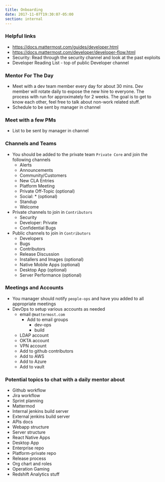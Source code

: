 ```yaml
---
title: Onboarding
date: 2017-11-07T19:30:07-05:00
section: internal
---
```


### Helpful links
  - https://docs.mattermost.com/guides/developer.html
  - https://docs.mattermost.com/developer/developer-flow.html
  - Security: Read through the security channel and look at the past exploits
  - Developer Reading List - top of public Developer channel

### Mentor For The Day
  - Meet with a dev team member every day for about 30 mins.  Dev member will rotate daily to expose the new hire to everyone.  The process with run for approximately for 2 weeks. The goal is to get to know each other, feel free to talk about non-work related stuff.
  - Schedule to be sent by manager in channel

### Meet with a few PMs
  - List to be sent by manager in channel
    
### Channels and Teams
  - You should be added to the private team `Private Core` and join the following channels
    - Alerts
    - Announcements
    - Community/Customers
    - New CLA Entries
    - Platform Meeting
    - Private Off-Topic (optional)
    - Social: * (optional)
    - Standup
    - Welcome
  - Private channels to join in `Contributors`
    - Security
    - Developer: Private
    - Confidential Bugs
  - Public channels to join in `Contributors`
    - Developers
    - Bugs
    - Contributors
    - Release Discussion
    - Installers and Images (optional)
    - Native Mobile Apps (optional)
    - Desktop App (optional)
    - Server Performance (optional)

### Meetings and Accounts
  - You manager should notify `people-ops` and have you added to all appropriate meetings
  - DevOps to setup various accounts as needed
    - email `@mattermost.com`
      - Add to email groups
        - dev-ops
        - build
    - LDAP account
    - OKTA account
    - VPN account
    - Add to github contributors
    - Add to AWS
    - Add to Azure
    - Add to vault

### Potential topics to chat with a daily mentor about
  - Github workflow
  - Jira workflow
  - Sprint planning
  - Mattermod
  - Internal jenkins build server
  - External jenkins build server
  - APIs docs
  - Webapp structure
  - Server structure
  - React Native Apps
  - Desktop App
  - Enterprise repo
  - Platform-private repo
  - Release process
  - Org chart and roles
  - Operation Gaming
  - Redshift Analytics stuff
